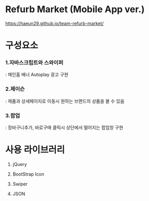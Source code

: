 

# Refurb Market (Mobile App ver.)

https://haeun29.github.io/team-refurb-market/  


# 구성요소

### 1️.자바스크립트와 스와이퍼
: 메인홈 배너 Autoplay 광고 구현 



### 2.제이슨 
: 제품과 상세페이지로 이동시 원하는 브랜드의 상품을 볼 수 있음




### 3.팝업
: 장바구니추가, 바로구매 클릭시 상단에서 떨어지는 팝업창 구현



# 사용 라이브러리 

1. jQuery

2. BootStrap Icon

3. Swiper

4. JSON



